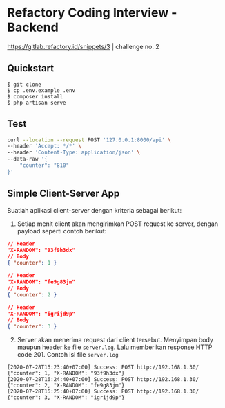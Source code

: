 # Refactory Coding Interview - Backend
https://gitlab.refactory.id/snippets/3 | challenge no. 2

## Quickstart
```
$ git clone
$ cp .env.example .env
$ composer install
$ php artisan serve
```

## Test
```sh
curl --location --request POST '127.0.0.1:8000/api' \
--header 'Accept: */*' \
--header 'Content-Type: application/json' \
--data-raw '{
    "counter": "810"
}'
```

## Simple Client-Server App
Buatlah aplikasi client-server dengan kriteria sebagai berikut:

1. Setiap menit client akan mengirimkan POST request ke server, dengan payload seperti contoh berikut:
```json
// Header
"X-RANDOM": "93f9h3dx"
// Body
{ "counter": 1 }
```
```json
// Header
"X-RANDOM": "fe9g83jm"
// Body
{ "counter": 2 }
```
```json
// Header
"X-RANDOM": "igrijd9p"
// Body
{ "counter": 3 }
```

2. Server akan menerima request dari client tersebut. Menyimpan body maupun header ke file `server.log`. Lalu memberikan response HTTP code 201.
Contoh isi file `server.log`
```
[2020-07-28T16:23:40+07:00] Success: POST http://192.168.1.30/ {"counter": 1, "X-RANDOM": "93f9h3dx"}
[2020-07-28T16:24:40+07:00] Success: POST http://192.168.1.30/ {"counter": 2, "X-RANDOM": "fe9g83jm"}
[2020-07-28T16:25:40+07:00] Success: POST http://192.168.1.30/ {"counter": 3, "X-RANDOM": "igrijd9p"}
```

